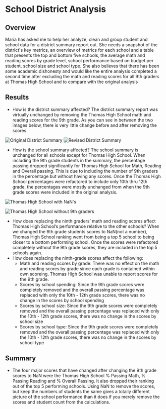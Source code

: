 # School District Analysis

## Overview
Maria has asked me to help her analyze, clean and group student and school data for a district summary report out. She needs a snapshot of the district's key metrics, an overview of metrics for each school and a table that presents the top and bottom five schools, the average math and reading scores by grade level, school performance based on budget per student, school size and school type. She also believes that there has been some academic dishonesty and would like the entire analysis completed a second time after excluding the math and reading scores for all 9th graders at Thomas High School and to compare with the original analysis
## Results
- How is the district summary affected? The district summary report was virtually unchanged by removing the Thomas High School math and reading scores for the 9th grade. As you can see in between the two images below, there is very little change before and after removing the scores

![Original District Summary](https://user-images.githubusercontent.com/80215894/113624090-344ba700-962d-11eb-967f-f629f1f16af9.png)
![Revised District Summary](https://user-images.githubusercontent.com/80215894/113624115-3877c480-962d-11eb-9697-f363b27a07cc.png)

- How is the school summary affected? The school summary is unchanged for all schools except for Thomas High School. When including the 9th grade students in the summary, the percentage passing dropped significantly for Thomas High School for Math, Reading and Overall passing. This is due to including the number of 9th graders in the percentage but without having any scores. Once the Thomas High School percentages were refactored to include only 10th thru 12th grade, the percentages were mostly unchanged from when the 9th grade scores were included in the original analysis.
 
![Thomas High School with NaN's](https://user-images.githubusercontent.com/80215894/113624626-dec3ca00-962d-11eb-8789-a22579fb594f.png)

![Thomas High School without 9th graders](https://user-images.githubusercontent.com/80215894/113624638-e1262400-962d-11eb-9b7f-ca7d349aae16.png)

- How does replacing the ninth graders’ math and reading scores affect Thomas High School’s performance relative to the other schools? When we changed the 9th grade students scores to NaN(not a number), Thomas High School ranking went from being a top 5 school to being closer to a bottom performing school. Once the scores were refactored completely without the 9th grade scores, they are included in the top 5 schools again.
- How does replacing the ninth-grade scores affect the following:
    - Math and reading scores by grade: There was no effect on the math and reading scores by grade since each grade is contained within own scoreing. Thomas High School was 
      unable to report scores for the 9th grade.
    - Scores by school spending: Since the 9th grade scores were completely removed and the overall passing percentage was replaced with only the 10th - 12th grade scores, there         was no change in the scores by school spending
    - Scores by school size: Since the 9th grade scores were completely removed and the overall passing percentage was replaced with only the 10th - 12th grade scores, there             was no change in the scores by school size
    - Scores by school type: Since the 9th grade scores were completely removed and the overall passing percentage was replaced with only the 10th - 12th grade scores, there             was no change in the scores by school type

## Summary
- The four major scores that have changed after changing the 9th grade scores to NaN were the Thomas High School % Passing Math, % Passing Reading and % Overall Passing. It also dropped their ranking out of the top 5 performing schools. Using NaN to remove the scores, but keep the numbers of students the same gives a totally different picture of the school performance than it does if you merely remove the scores and student count from the calculations.
